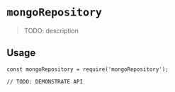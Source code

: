 # `mongoRepository`

> TODO: description

## Usage

```
const mongoRepository = require('mongoRepository');

// TODO: DEMONSTRATE API
```
